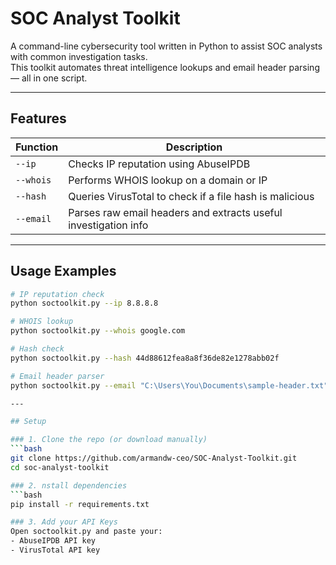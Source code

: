 # SOC Analyst Toolkit

A command-line cybersecurity tool written in Python to assist SOC analysts with common investigation tasks.  
This toolkit automates threat intelligence lookups and email header parsing — all in one script.

---

## Features

| Function                | Description                                                      |
|-------------------------|------------------------------------------------------------------|
| `--ip`                  | Checks IP reputation using AbuseIPDB                            |
| `--whois`               | Performs WHOIS lookup on a domain or IP                         |
| `--hash`                | Queries VirusTotal to check if a file hash is malicious         |
| `--email`               | Parses raw email headers and extracts useful investigation info |

---

## Usage Examples

```bash
# IP reputation check
python soctoolkit.py --ip 8.8.8.8

# WHOIS lookup
python soctoolkit.py --whois google.com

# Hash check
python soctoolkit.py --hash 44d88612fea8a8f36de82e1278abb02f

# Email header parser
python soctoolkit.py --email "C:\Users\You\Documents\sample-header.txt"

---

## Setup

### 1. Clone the repo (or download manually)
```bash
git clone https://github.com/armandw-ceo/SOC-Analyst-Toolkit.git
cd soc-analyst-toolkit

### 2. nstall dependencies
```bash
pip install -r requirements.txt

### 3. Add your API Keys
Open soctoolkit.py and paste your:
- AbuseIPDB API key
- VirusTotal API key



